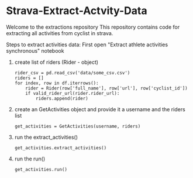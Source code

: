 # Strava-Extract-Actvity-Data

Welcome to the extractions repository
This repository contains code for extracting all activities from cyclist in strava.

Steps to extract activities data:
First open "Extract athlete activities synchronous" notebook

1. create list of riders (Rider - object)
    
       rider_csv = pd.read_csv('data/some_csv.csv')
       riders = []
       for index, row in df.iterrows():
           rider = Rider(row['full_name'], row['url'], row['cyclist_id'])
           if valid_rider_url(rider.rider_url):
               riders.append(rider)
       
      
2. create an GetActivities object and provide it a username and the riders list

       get_activities = GetActivities(username, riders)

3. run the extract_activities()

       get_activities.extract_activities()
       
4. run the run()

       get_activities.run()
